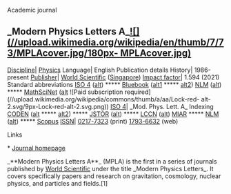 Academic journal

\_Modern Physics Letters
A\_[![](//upload.wikimedia.org/wikipedia/en/thumb/7/73/MPLAcover.jpg/180px-
MPLAcover.jpg)](/wiki/File:MPLAcover.jpg) 
--- 
[Discipline](/wiki/Outline\_of\_academic\_disciplines "Outline of academic
disciplines")| [Physics](/wiki/Physics "Physics") 
Language| English 
Publication details 
History| 1986-present 
[Publisher](/wiki/Academic\_publishing "Academic publishing")| [World
Scientific](/wiki/World\_Scientific "World Scientific")
([Singapore](/wiki/Singapore "Singapore")) 
[Impact factor](/wiki/Impact\_factor "Impact factor")| 1.594 (2021) 
Standard abbreviations 
[ISO
4](https://marcinwrochna.github.io/abbrevIso/?search=Modern\_Physics\_Letters\_A)
([alt](http://www.issn.org/services/online-services/access-to-the-ltwa/))
\*\*\*\*\*
[Bluebook](/wiki/Wikipedia:WikiProject\_Academic\_Journals/Bluebook\_journals
"Wikipedia:WikiProject Academic Journals/Bluebook journals")
([alt1](https://lib.law.washington.edu/cilp/abbrev.html) \*\*\*\*\*
[alt2](http://personal.psu.edu/dhk3/research/Bluebook/T-13.htm)) 
[NLM](https://www.ncbi.nlm.nih.gov/nlmcatalog?term=0217-7323%5BISSN%5D)
([alt](https://www.ncbi.nlm.nih.gov/nlmcatalog?term=Modern+Physics+Letters+A%5BJournal%5D))
\*\*\*\*\* [MathSciNet](https://mathscinet.ams.org/msnhtml/serials.pdf)
([alt](https://mathscinet.ams.org/mathscinet/search/journals.html?journalName=0217-7323&Submit=Search)
![Paid subscription
required](//upload.wikimedia.org/wikipedia/commons/thumb/a/aa/Lock-red-
alt-2.svg/9px-Lock-red-alt-2.svg.png)) 
[ISO 4](/wiki/ISO\_4 "ISO 4")| \_Mod. Phys. Lett. A\_ 
Indexing 
[CODEN](https://cassi.cas.org/searching.jsp?searchIn=issns&c=WIy460-R\_DY&searchFor=0217-7323)
([alt](https://cassi.cas.org/searching.jsp?searchIn=issns&c=WIy460-R\_DY&searchFor=1793-6632)
\*\*\*\*\*
[alt2](https://cassi.cas.org/searching.jsp?searchIn=titles&c=WIy460-R\_DY&searchFor=Modern+Physics+Letters+A))
\*\*\*\*\* [JSTOR](https://www.jstor.org/journals/02177323)
([alt](https://www.jstor.org/action/showJournals?browseType=title)) \*\*\*\*\*
[LCCN](https://catalog.loc.gov/vwebv/search?searchArg1=0217-7323&argType1=all&searchCode1=KNUM&searchType=2)
([alt](https://catalog.loc.gov/vwebv/search?searchArg1=Modern+Physics+Letters+A&argType1=all&searchCode1=KTIL&searchType=2)) 
[MIAR](http://miar.ub.edu/issn/0217-7323) \*\*\*\*\*
[NLM](https://www.ncbi.nlm.nih.gov/nlmcatalog?term=0217-7323%5BISSN%5D)
([alt](https://www.ncbi.nlm.nih.gov/nlmcatalog?term=Modern+Physics+Letters+A%5BJournal%5D))
\*\*\*\*\*
[Scopus](https://www.scopus.com/sources?sortField=citescore&sortDirection=desc&isHiddenField=false&field=issn&issn=0217-7323) 
[ISSN](/wiki/ISSN\_\(identifier\) "ISSN \(identifier\)")|
[0217-7323](https://www.worldcat.org/search?fq=x0:jrnl&q=n2:0217-7323) (print) 
[1793-6632](https://www.worldcat.org/search?fq=x0:jrnl&q=n2:1793-6632) (web) 
 
Links 
 
 \* [Journal homepage](http://www.worldscientific.com/worldscinet/mpla)

 
 
\_\*\*Modern Physics Letters A\*\*\_ (MPLA) is the first in a series of journals
published by [World Scientific](/wiki/World\_Scientific "World Scientific")
under the title \_Modern Physics Letters\_. It covers specifically papers and
research on gravitation, cosmology, nuclear physics, and particles and
fields.[1]
